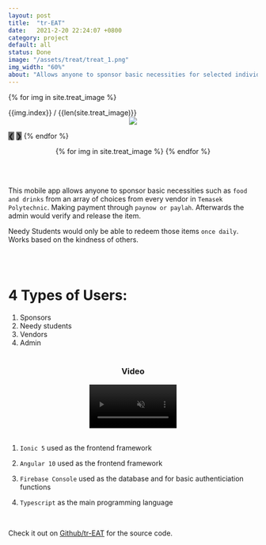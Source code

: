 ```yaml
---
layout: post
title:  "tr-EAT"
date:   2021-2-20 22:24:07 +0800
category: project
default: all
status: Done
image: "/assets/treat/treat_1.png"
img_width: "60%"
about: "Allows anyone to sponsor basic necessities for selected individuals."
---
```



<div class="slideshow-container">

 {% for img in site.treat_image %}
  <div class="mySlides fade">
    <div class="numbertext">{{img.index}} / {{len(site.treat_image)}}</div>
    <div style="width: 100%; text-align: center;">
      <img src="/assets/treat/{{img.img_name}}" style="width: {{img.width}}">
    </div>
  </div>

  <a style="background-color: #717171;" class="prev" onclick="plusSlides(-1)">❮</a>
  <a style="background-color: #717171;" class="next" onclick="plusSlides(1)">❯</a>
 {% endfor %}
</div>

<div style="text-align:center">
  {% for img in site.treat_image %}
    <span class="dot" onclick="currentSlide({{img.index}})"></span> 
  {% endfor %}
</div>

<br><br>

This mobile app allows anyone to sponsor basic necessities such as `food and drinks` from an array of choices from every vendor in `Temasek Polytechnic`. Making payment through `paynow or paylah`. Afterwards the admin would verify and release the item.

Needy Students would only be able to redeem those items `once daily`. Works based on the kindness of others.

<br><br>
# 4 Types of Users:
1. Sponsors
2. Needy students
3. Vendors
4. Admin
<br><br>

<div class="video-container">
  <h3 style="text-align: center;">Video</h3>
  <div style="width: 100%; text-align: center;">
    <video muted src="https://user-images.githubusercontent.com/58838335/185080827-3d1e7cb0-9eea-4692-99d0-d1d4dad89394.mp4" controls="controls" style="width: 35%;"></video>
  </div>
</div>




<br>

1. `Ionic 5` used as the frontend framework

1. `Angular 10` used as the frontend framework

1. `Firebase Console` used as the database and for basic authenticiation functions

1. `Typescript` as the main programming language 

<br>

Check it out on [Github/tr-EAT][github] for the source code.


[github]: https://github.com/LamJingJie/tr-EAT

<link rel="stylesheet" type="text/css" href="/exproject-portfolio/style/treat/treat.css">
<script src="/exproject-portfolio/style/treat/treat.js"></script>